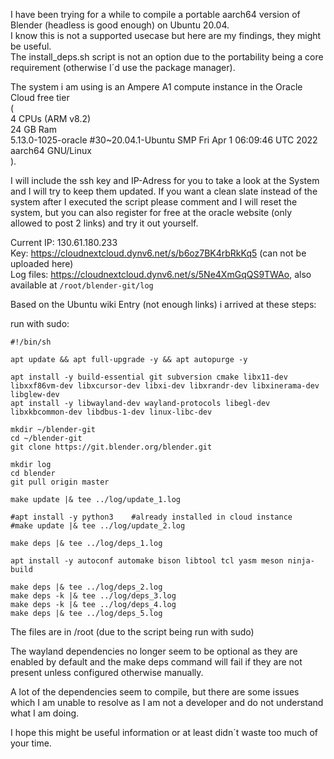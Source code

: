 I have been trying for a while to compile a portable aarch64 version of Blender (headless is good enough) on Ubuntu 20.04.  
I know this is not a supported usecase but here are my findings, they might be useful.  
The install_deps.sh script is not an option due to the portability being a core requirement (otherwise I´d use the package manager).  

The system i am using is an Ampere A1 compute instance in the Oracle Cloud free tier  
(  
    4 CPUs (ARM v8.2)  
    24 GB Ram  
    5.13.0-1025-oracle #30~20.04.1-Ubuntu SMP Fri Apr 1 06:09:46 UTC 2022 aarch64 GNU/Linux  
).

I will include the ssh key and IP-Adress for you to take a look at the System and I will try to keep them updated. If you want a clean slate instead of the system after I executed the script please comment and I will reset the system, but you can also register for free at the oracle website (only allowed to post 2 links) and try it out yourself.

Current IP: 130.61.180.233  
Key: https://cloudnextcloud.dynv6.net/s/b6oz7BK4rbRkKq5 (can not be uploaded here)  
Log files: https://cloudnextcloud.dynv6.net/s/5Ne4XmGqQS9TWAo, also available at `/root/blender-git/log`  

Based on the Ubuntu wiki Entry (not enough links) i arrived at these steps:

run with sudo:
```
#!/bin/sh

apt update && apt full-upgrade -y && apt autopurge -y

apt install -y build-essential git subversion cmake libx11-dev libxxf86vm-dev libxcursor-dev libxi-dev libxrandr-dev libxinerama-dev libglew-dev
apt install -y libwayland-dev wayland-protocols libegl-dev libxkbcommon-dev libdbus-1-dev linux-libc-dev

mkdir ~/blender-git
cd ~/blender-git
git clone https://git.blender.org/blender.git

mkdir log
cd blender
git pull origin master

make update |& tee ../log/update_1.log

#apt install -y python3    #already installed in cloud instance
#make update |& tee ../log/update_2.log

make deps |& tee ../log/deps_1.log

apt install -y autoconf automake bison libtool tcl yasm meson ninja-build

make deps |& tee ../log/deps_2.log
make deps -k |& tee ../log/deps_3.log
make deps -k |& tee ../log/deps_4.log
make deps |& tee ../log/deps_5.log
```

The files are in /root (due to the script being run with sudo)

The wayland dependencies no longer seem to be optional as they are enabled by default and the make deps command will fail if they are not present unless configured otherwise manually.

A lot of the dependencies seem to compile, but there are some issues which I am unable to resolve as I am not a developer and do not understand what I am doing.

I hope this might be useful information or at least didn´t waste too much of your time.
